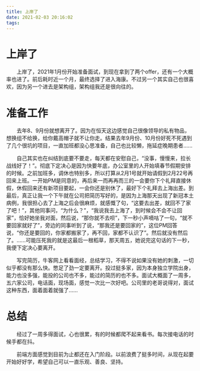 ```yaml
---
title: 上岸了
date: 2021-02-03 20:16:02
tags:
---
```


# 上岸了

&ensp;&ensp;&ensp;&ensp;上岸了，2021年1月份开始准备面试，到现在拿到了两个offer，还有一个大概率也进了。前后耗时近一个月，最终选择了进入海康。不过另一个其实自己也很喜欢，因为另一个进去是架构组，架构组我还是很向往的。

# 准备工作
&ensp;&ensp;&ensp;&ensp;去年8、9月份就想离开了。因为在恒天这边感觉自己很像领导的私有物品，想换组不给换，给你戴高帽子就不让你走。结果去年9月份、10月份好死不死遇到了几个很坑的项目，一直加班都没心思准备，自己也比较懒，拖延症晚期患者......

&ensp;&ensp;&ensp;&ensp;自己其实也在纠结到底要不要走，每天都在安慰自己，“没事，慢慢来，拉长战线好了！”。彻底下定决心是因为快要年底，办公室里的人开始填春节假期安排的时候。之前加班多，调休也特别多，所以打算从2月1号就开始请假到2月22号再回来上班。一开始PM是同意的，再后来一而再再而三的一会要你下个礼拜直接休假，休假回来还有新项目要起，一会你还是别休了，最好下个礼拜去上海出差。到最后，真正让我一个下午就在公司把简历写好的，是因为上海那天出现了新冠本土病例，我很担心去了上海之后会很麻烦，就感慨了句，“这要去出差，就回不了家了吧！”，其他同事问，“为什么？”，“我说我去上海了，到时候会不会不让回家”，恰好她坐我对面，然后说，“那你就不去呗”，下一秒小声嘀咕了一句，“就不要回家就好了”，旁边的同事听到了说，“那我还是要回家的”，这位PM回答说，“你还是要回的，你家都搬家了，再不回，家都不认识了”。然后就没有然后了。......可能压死我的就是这最后一根稻草，那天周五，她说完这句话的下一秒，我便下定决心要离开。

&ensp;&ensp;&ensp;&ensp;写完简历，牛客网上看看面经，总结学习，不得不说如果没有她的刺激，一切似乎都没有那么快。憋足了劲一定要离开。投过挺多家，因为本身独立学院出身，能力也没多强，能投的公司也不多，能过的简历的也不多。面试大概面了一周多，五六家公司，电话面，现场面，感觉一次比一次好吧。公司里的老哥说得对，面试这种东西，面着面着就强了......

# 总结
&ensp;&ensp;&ensp;&ensp;经过了一周多得面试，心也很累，有的时候都爬不起来看书。每次接电话的时候手都在抖。

&ensp;&ensp;&ensp;&ensp;前端方面感觉到目前为止都还在入门阶段。以前浪费了挺多时间，从现在起要开始好好学，希望自己可以一直乐观、善良、坚持。